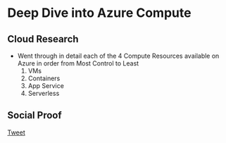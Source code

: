 <!-- This is a template you can use for quick progress days. It removes a lot of the steps we encourage you to share in the longer template 000-DAY-ARTICLE-LONG-TEMPLATE.MD-->

# Deep Dive into Azure Compute

## Cloud Research

- Went through in detail each of the 4 Compute Resources available on Azure in order from Most Control to Least
  1. VMs
  2. Containers
  3. App Service
  4. Serverless

## Social Proof

[Tweet](https://twitter.com/SpencerGarth19/status/1307411593450450944)
